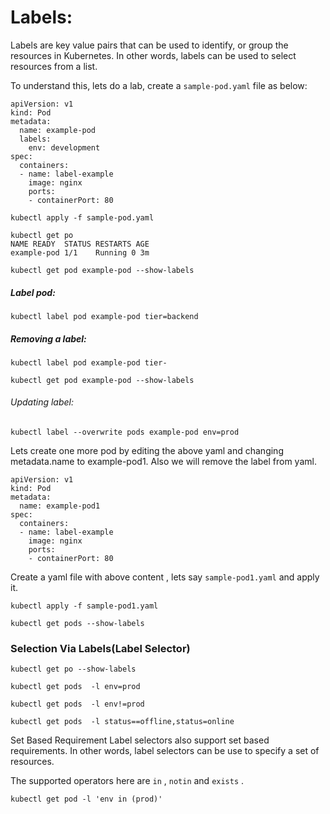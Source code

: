 # Labels:

Labels are key value pairs that can be used to identify, or group the resources in Kubernetes. In other words, labels can be used to select resources from a list.

To understand this, lets do a lab, create a `sample-pod.yaml` file as below:

```
apiVersion: v1
kind: Pod
metadata:
  name: example-pod
  labels:
    env: development
spec:
  containers:
  - name: label-example
    image: nginx
    ports:
    - containerPort: 80
```

`kubectl apply -f sample-pod.yaml `

```
kubectl get po
NAME READY  STATUS RESTARTS AGE
example-pod 1/1    Running 0 3m

```


```
kubectl get pod example-pod --show-labels
```
##### Label pod:

`kubectl label pod example-pod tier=backend`

##### Removing a label:

`kubectl label pod example-pod tier-`

`kubectl get pod example-pod --show-labels`

###### Updating label:

`kubectl label --overwrite pods example-pod env=prod`



Lets create one more pod by editing the above yaml and changing metadata.name to example-pod1. Also we will remove the label from yaml.

```
apiVersion: v1
kind: Pod
metadata:
  name: example-pod1
spec:
  containers:
  - name: label-example
    image: nginx
    ports:
    - containerPort: 80
```

Create a yaml file with above content , lets say `sample-pod1.yaml` and apply it.


`kubectl apply -f sample-pod1.yaml `

`kubectl get pods --show-labels`

### Selection Via Labels(Label Selector)

`kubectl get po --show-labels`

`kubectl get pods  -l env=prod`

`kubectl get pods  -l env!=prod`

`kubectl get pods  -l status==offline,status=online`

Set Based Requirement
Label selectors also support set based requirements. In other words, label selectors can be use to specify a set of resources.

The supported operators here are `in` , `notin` and `exists` .

`kubectl get pod -l 'env in (prod)'`


